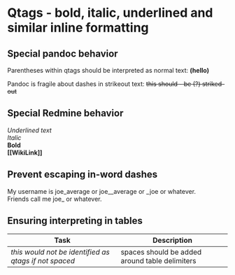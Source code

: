 # Qtags - bold, italic, underlined and similar inline formatting

## Special pandoc behavior

Parentheses within qtags should be interpreted as normal text: **(hello)**

Pandoc is fragile about dashes in strikeout text: ~~this should - be (?) striked-out~~

## Special Redmine behavior

_Underlined text_  
*Italic*  
**Bold**  
**[[WikiLink]]**

## Prevent escaping in-word dashes

My username is joe_average or joe\_\_average or \_joe or whatever.  
Friends call me joe\_ or whatever.

## Ensuring interpreting in tables

| Task                                                  | Description                                    |
| ----------------------------------------------------- | ---------------------------------------------- |
| *this would not be identified as qtags if not spaced* | spaces should be added around table delimiters |
